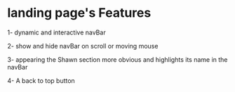 # landing page's Features #

1- dynamic and interactive navBar

2- show and hide navBar on scroll or moving mouse

3- appearing the Shawn section more obvious and highlights its name in the navBar

4- A back to top button